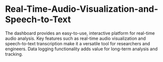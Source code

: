 # Real-Time-Audio-Visualization-and-Speech-to-Text
The dashboard provides an easy-to-use, interactive platform for real-time audio analysis. Key features such as real-time audio visualization and speech-to-text transcription make it a versatile tool for researchers and engineers. Data logging functionality adds value for long-term analysis and tracking.
